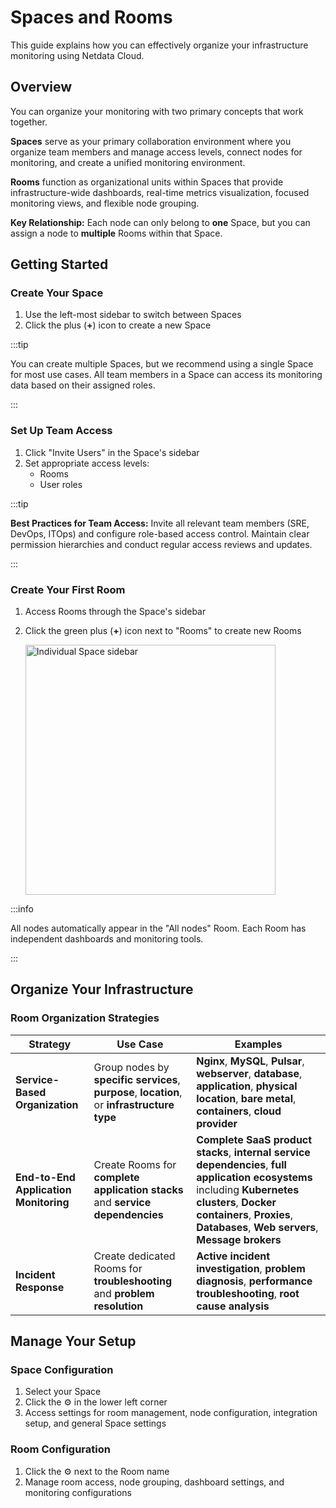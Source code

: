 # Spaces and Rooms

This guide explains how you can effectively organize your infrastructure monitoring using Netdata Cloud.

## Overview

You can organize your monitoring with two primary concepts that work together.

**Spaces** serve as your primary collaboration environment where you organize team members and manage access levels, connect nodes for monitoring, and create a unified monitoring environment.

**Rooms** function as organizational units within Spaces that provide infrastructure-wide dashboards, real-time metrics visualization, focused monitoring views, and flexible node grouping.

**Key Relationship:** Each node can only belong to **one** Space, but you can assign a node to **multiple** Rooms within that Space.

## Getting Started

### Create Your Space

1. Use the left-most sidebar to switch between Spaces
2. Click the plus (**+**) icon to create a new Space

:::tip

You can create multiple Spaces, but we recommend using a single Space for most use cases. All team members in a Space can access its monitoring data based on their assigned roles.

:::

### Set Up Team Access

1. Click "Invite Users" in the Space's sidebar
2. Set appropriate access levels:
    - Rooms
    - User roles

:::tip

**Best Practices for Team Access:** Invite all relevant team members (SRE, DevOps, ITOps) and configure role-based access control. Maintain clear permission hierarchies and conduct regular access reviews and updates.

:::

### Create Your First Room

1. Access Rooms through the Space's sidebar
2. Click the green plus (**+**) icon next to "Rooms" to create new Rooms

   <img src="https://github.com/user-attachments/assets/16958ba8-53ac-4e78-a51f-7ea328e97f31" height="400px" alt="Individual Space sidebar"/>

:::info

All nodes automatically appear in the "All nodes" Room. Each Room has independent dashboards and monitoring tools.

:::

## Organize Your Infrastructure

### Room Organization Strategies

| Strategy                              | Use Case                                                                                    | Examples                                                                                                                                                                                                                        |
|---------------------------------------|---------------------------------------------------------------------------------------------|---------------------------------------------------------------------------------------------------------------------------------------------------------------------------------------------------------------------------------|
| **Service-Based Organization**        | Group nodes by **specific services**, **purpose**, **location**, or **infrastructure type** | **Nginx**, **MySQL**, **Pulsar**, **webserver**, **database**, **application**, **physical location**, **bare metal**, **containers**, **cloud provider**                                                                       |
| **End-to-End Application Monitoring** | Create Rooms for **complete application stacks** and **service dependencies**               | **Complete SaaS product stacks**, **internal service dependencies**, **full application ecosystems** including **Kubernetes clusters**, **Docker containers**, **Proxies**, **Databases**, **Web servers**, **Message brokers** |
| **Incident Response**                 | Create dedicated Rooms for **troubleshooting** and **problem resolution**                   | **Active incident investigation**, **problem diagnosis**, **performance troubleshooting**, **root cause analysis**                                                                                                              |

## Manage Your Setup

### Space Configuration

1. Select your Space
2. Click the ⚙️ in the lower left corner
3. Access settings for room management, node configuration, integration setup, and general Space settings

### Room Configuration

1. Click the ⚙️ next to the Room name
2. Manage room access, node grouping, dashboard settings, and monitoring configurations

